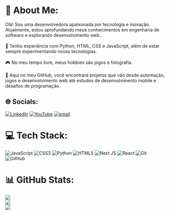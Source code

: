 # 💫 About Me:
Olá! Sou uma desenvolvedora apaixonada por tecnologia e inovação. Atualmente, estou aprofundando meus conhecimentos em engenharia de software e explorando desenvolvimento web..<br><br>🚀 Tenho experiência com Python,  HTML, CSS e JavaScript, além de estar sempre experimentando novas tecnologias.<br><br>🎮 No meu tempo livre, meus hobbies são jogos e fotografia.<br><br>📌 Aqui no meu GitHub, você encontrará projetos que vão desde automação, jogos e desenvolvimento web até estudos de desenvolvimento mobile e desafios de programação.


## 🌐 Socials:
[![LinkedIn](https://img.shields.io/badge/LinkedIn-%230077B5.svg?logo=linkedin&logoColor=white)](https://linkedin.com/in/marianaeslan) [![YouTube](https://img.shields.io/badge/YouTube-%23FF0000.svg?logo=YouTube&logoColor=white)](https://youtube.com/@devmarianaeslan) [![email](https://img.shields.io/badge/Email-D14836?logo=gmail&logoColor=white)](mailto:mariana.eslan@gmail.com) 


# 💻 Tech Stack:
![JavaScript](https://img.shields.io/badge/javascript-%23323330.svg?style=for-the-badge&logo=javascript&logoColor=%23F7DF1E) ![CSS3](https://img.shields.io/badge/css3-%231572B6.svg?style=for-the-badge&logo=css3&logoColor=white) ![Python](https://img.shields.io/badge/python-3670A0?style=for-the-badge&logo=python&logoColor=ffdd54) ![HTML5](https://img.shields.io/badge/html5-%23E34F26.svg?style=for-the-badge&logo=html5&logoColor=white) ![Next JS](https://img.shields.io/badge/Next-black?style=for-the-badge&logo=next.js&logoColor=white) ![React](https://img.shields.io/badge/react-%2320232a.svg?style=for-the-badge&logo=react&logoColor=%2361DAFB) ![Git](https://img.shields.io/badge/git-%23F05033.svg?style=for-the-badge&logo=git&logoColor=white) ![GitHub](https://img.shields.io/badge/github-%23121011.svg?style=for-the-badge&logo=github&logoColor=white)


# 📊 GitHub Stats:
![](https://github-readme-stats.vercel.app/api?username=marianaeslan&theme=blueberry&hide_border=false&include_all_commits=false&count_private=true)<br/>
![](https://nirzak-streak-stats.vercel.app/?user=marianaeslan&theme=blueberry&hide_border=false)<br/>
![](https://github-readme-stats.vercel.app/api/top-langs/?username=marianaeslan&theme=blueberry&hide_border=false&include_all_commits=false&count_private=true&layout=compact)

<!-- Proudly created with GPRM ( https://gprm.itsvg.in ) -->

